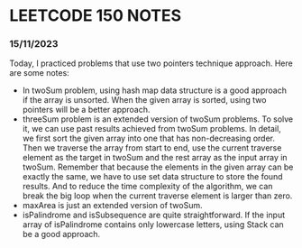 # LEETCODE 150 NOTES
### 15/11/2023
Today, I practiced problems that use two pointers technique approach.
Here are some notes:
* In twoSum problem, using hash map data structure is a good approach if the array is unsorted. When the given array is sorted, using two pointers will be a better approach. 
* threeSum problem is an extended version of twoSum problems. To solve it, we can use past results achieved from twoSum problems. In detail, we first sort the given array into one that has non-decreasing order. Then we traverse the array from start to end, use the current traverse element as the target in twoSum and the rest array as the input array in twoSum. Remember that because the elements in the given array can be exactly the same, we have to use set data structure to store the found results. And to reduce the time complexity of the algorithm, we can break the big loop when the current traverse element is larger than zero. 
* maxArea is just an extended version of twoSum.
* isPalindrome and isSubsequence are quite straightforward. If the input array of isPalindrome contains only lowercase letters, using Stack can be a good approach.
